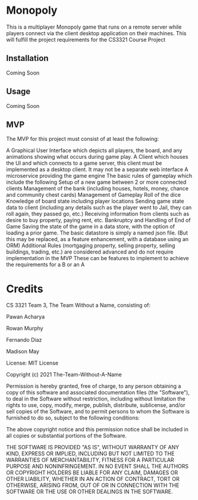 # Monopoly

This is a multiplayer Monopoly game that runs on a remote server while players connect via the client desktop application on their machines.
This will fulfill the project requirements for the CS3321 Course Project

## Installation
 Coming Soon

## Usage 
Coming Soon
## MVP
The MVP for this project must consist of at least the following:

A Graphical User Interface which  depicts all players, the board, and any animations showing what occurs during game play.
A Client which houses the UI and which connects to a game server, this client must be implemented as a desktop client. It may not be a separate web interface
A microservice providing the game engine
The basic rules of gameplay which include the following
Setup of a new game between 2 or more connected clients
Management of the bank (including houses, hotels, money, chance and community chest cards)
Management of Gameplay
Roll of the dice
Knowledge of board state including player locations
Sending game state data to client (including any details such as the player went to Jail, they can roll again, they passed go, etc.)
Receiving information from clients such as desire to buy property, paying rent, etc.
Bankruptcy and Handling of End of Game
Saving the state of the game in a data store, with the option of loading a prior game.
The basic datastore is simply a named json file. (But this may be replaced, as a feature enhancement, with a database using an ORM)
Additional Rules (mortgaging property, selling property, selling buildings, trading, etc.) are considered advanced and do not require implementation in the MVP
These can be features to implement to achieve the requirements for a B or an A

# Credits

CS 3321 Team 3, The Team Without a Name, consisting of:

Pawan Acharya

Rowan Murphy

Fernando Diaz

Madison May


License:
MIT License

Copyright (c) 2021 The-Team-Without-A-Name

Permission is hereby granted, free of charge, to any person obtaining a copy
of this software and associated documentation files (the "Software"), to deal
in the Software without restriction, including without limitation the rights
to use, copy, modify, merge, publish, distribute, sublicense, and/or sell
copies of the Software, and to permit persons to whom the Software is
furnished to do so, subject to the following conditions:

The above copyright notice and this permission notice shall be included in all
copies or substantial portions of the Software.

THE SOFTWARE IS PROVIDED "AS IS", WITHOUT WARRANTY OF ANY KIND, EXPRESS OR
IMPLIED, INCLUDING BUT NOT LIMITED TO THE WARRANTIES OF MERCHANTABILITY,
FITNESS FOR A PARTICULAR PURPOSE AND NONINFRINGEMENT. IN NO EVENT SHALL THE
AUTHORS OR COPYRIGHT HOLDERS BE LIABLE FOR ANY CLAIM, DAMAGES OR OTHER
LIABILITY, WHETHER IN AN ACTION OF CONTRACT, TORT OR OTHERWISE, ARISING FROM,
OUT OF OR IN CONNECTION WITH THE SOFTWARE OR THE USE OR OTHER DEALINGS IN THE
SOFTWARE.
